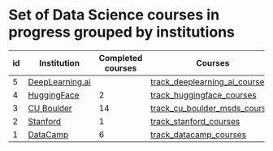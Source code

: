 # Set of Data Science courses in progress grouped by institutions


| id | Institution | Completed courses | Courses | Year |
| --- | --- | --- | --- | --- |
| 5 | [DeepLearning.ai](https://www.deeplearning.ai/courses/) |  | [track_deeplearning_ai_courses](https://github.com/jaymanvirk/track_deeplearning_ai_courses) |  |
| 4 | [HuggingFace](https://huggingface.co/learn) | 2 | [track_huggingface_courses](https://github.com/jaymanvirk/track_huggingface_courses) | 2024 |
| 3 | [CU Boulder](https://www.coursera.org/degrees/master-of-science-data-science-boulder) | 14 | [track_cu_boulder_msds_courses](https://github.com/jaymanvirk/track_cu_boulder_msds_courses) | 2025 |
| 2 | [Stanford](https://www.coursera.org) | 1 | [track_stanford_courses](https://github.com/jaymanvirk/track_stanford_courses) | 2018 |
| 1 | [DataCamp](https://www.datacamp.com) | 6 | [track_datacamp_courses](https://github.com/jaymanvirk/track_datacamp_courses) | 2018 |


